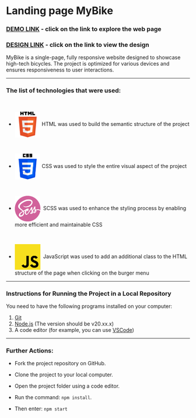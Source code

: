 # Landing page MyBike

### [DEMO LINK](https://staner1.github.io/layout_landing-page/) - click on the link to explore the web page

### [DESIGN LINK](https://www.figma.com/file/NZQAIydtHo5QkINyGLHNcq/BIKE-New-Version?node-id=0%3A1) - сlick on the link to view the design

MyBike is a single-page, fully responsive website designed to showcase high-tech bicycles. The project is optimized for various devices and ensures responsiveness to user interactions.

---

### The list of technologies that were used:

<br>

- <img src="https://github.com/staner1/Readme-images/blob/main/images/icons/HTML5_logo_and_wordmark.svg.png?raw=true" alt="HTML" align="center" width="70"/>
  HTML was used to build the semantic structure of the project

<br>

- <img src="https://github.com/staner1/Readme-images/blob/main/images/icons/css-icon.png?raw=true" alt="CSS" align="center" width="70"/>
  CSS was used to style the entire visual aspect of the project

<br>

- <img src="https://raw.githubusercontent.com/staner1/Readme-images/087bbf7828379f785b9cdbbdc37858db931b5a95/images/icons/scss-icon.svg" alt="SCSS" align="center" width="70"/>
  &nbsp;SCSS was used to enhance the styling process by enabling more efficient and maintainable CSS

<br>


- <img src="https://raw.githubusercontent.com/staner1/Readme-images/0bb16e5e2f4725519e259e9d55e3955598f6ff4f/images/icons/javascript-logo.svg" alt="SCSS" align="center" width="70"/>
  &nbsp;JavaScript was used to add an additional class to the HTML structure of the page when clicking on the burger menu

---

### Instructions for Running the Project in a Local Repository

You need to have the following programs installed on your computer:

1. [Git](https://git-scm.com/downloads/win) <br>
2. [Node.js](https://nodejs.org/en/download/package-manager) (The version should be v20.xx.x) <br>
3. A code editor (for example, you can use [VSCode](https://code.visualstudio.com/docs/?dv=win))

---
### Further Actions:

- Fork the project repository on GitHub.

- Clone the project to your local computer.

- Open the project folder using a code editor.

- Run the command: `npm install`.

- Then enter: `npm start`
